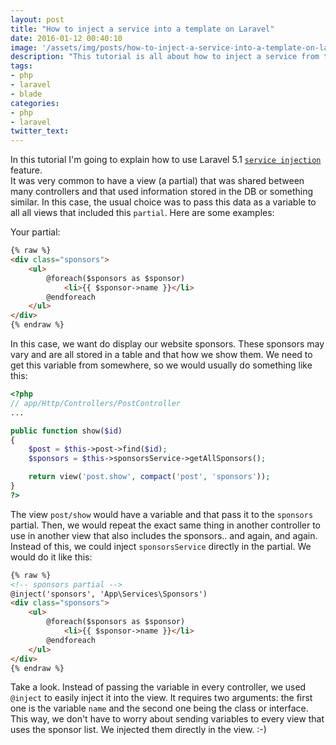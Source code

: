 ```yaml
---
layout: post
title: "How to inject a service into a template on Laravel"
date: 2016-01-12 00:40:10
image: '/assets/img/posts/how-to-inject-a-service-into-a-template-on-laravel.png'
description: "This tutorial is all about how to inject a service from the IoC into a view and avoid duplicated code."
tags:
- php
- laravel
- blade
categories:
- php
- laravel
twitter_text:
---
```


In this tutorial I'm going to explain how to use Laravel 5.1 [`service injection`](https://laravel.com/docs/5.2/blade#service-injection) feature.   
It was very common to have a view (a partial) that was shared between many controllers and that used information stored in the DB or something similar. In this case, the usual choice was to pass this data as a variable to all all views that included this `partial`. Here are some examples:  

Your partial:  

```html
{% raw %}
<div class="sponsors">
	<ul>
		@foreach($sponsors as $sponsor)
			<li>{{ $sponsor->name }}</li>
		@endforeach
	</ul>
</div>
{% endraw %}
```

In this case, we want do display our website sponsors. These sponsors may vary and are all stored in a table and that how we show them. We need to get this variable from somewhere, so we would usually do something like this:

```php
<?php
// app/Http/Controllers/PostController
...

public function show($id)
{
	$post = $this->post->find($id);
	$sponsors = $this->sponsorsService->getAllSponsors();

	return view('post.show', compact('post', 'sponsors'));
}
?>

```

The view `post/show` would have a variable and that pass it to the `sponsors` partial. Then, we would repeat the exact same thing in another controller to use in another view that also includes the sponsors.. and again, and again. Instead of this, we could inject `sponsorsService` directly in the partial. We would do it like this:

```html
{% raw %}
<!-- sponsors partial -->
@inject('sponsors', 'App\Services\Sponsors')
<div class="sponsors">
	<ul>
		@foreach($sponsors as $sponsor)
			<li>{{ $sponsor->name }}</li>
		@endforeach
	</ul>
</div>
{% endraw %}
``` 

Take a look. Instead of passing the variable in every controller, we used `@inject` to easily inject it into the view. It requires two arguments: the first one is the variable `name` and the second one being the class or interface.  
This way, we don't have to worry about sending variables to every view that uses the sponsor list. We injected them directly in the view. :-)


